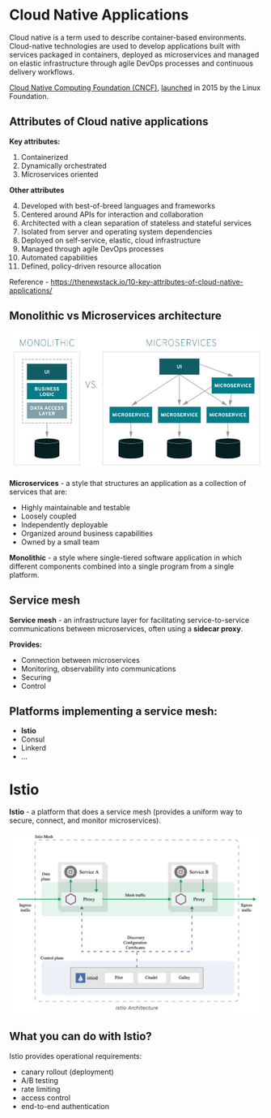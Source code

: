 # Cloud Native Applications

Cloud native is a term used to describe container-based environments. Cloud-native technologies are used to develop applications built with services packaged in containers, deployed as microservices and managed on elastic infrastructure through agile DevOps processes and continuous delivery workflows.

[Cloud Native Computing Foundation (CNCF)](https://www.cncf.io/), [launched](https://www.cncf.io/announcements/2015/06/21/new-cloud-native-computing-foundation-to-drive-alignment-among-container-technologies/) in 2015 by the Linux Foundation.

## Attributes of Cloud native applications

**Key attributes:**
1. Containerized
2. Dynamically orchestrated
3. Microservices oriented

**Other attributes**

4. Developed with best-of-breed languages and frameworks
5. Centered around APIs for interaction and collaboration
6. Architected with a clean separation of stateless and stateful services
7. Isolated from server and operating system dependencies
8. Deployed on self-service, elastic, cloud infrastructure
9. Managed through agile DevOps processes
10. Automated capabilities
11. Defined, policy-driven resource allocation

Reference - https://thenewstack.io/10-key-attributes-of-cloud-native-applications/

## Monolithic vs Microservices architecture

![Monolithic vs Microservices architecture](image/monolithic-vs-microservices.png)

**Microservices** - a style that structures an application as a collection of services that are:

- Highly maintainable and testable
- Loosely coupled
- Independently deployable
- Organized around business capabilities
- Owned by a small team

**Monolithic** - a style where single-tiered software application in which different components combined into a single program from a single platform.

## Service mesh

**Service mesh** - an infrastructure layer for facilitating service-to-service communications between microservices, often using a **sidecar proxy**.

**Provides:**

  - Connection between microservices
  - Monitoring, observability into communications
  - Securing
  - Control

## Platforms implementing a service mesh:

  - **Istio**
  - Consul
  - Linkerd
  - ...

# Istio

**Istio** - a platform that does a service mesh (provides a uniform way to secure, connect, and monitor microservices).

![Istio architecture](image/istio.png)

## What you can do with Istio?

Istio provides operational requirements:

- canary rollout (deployment)
- A/B testing
- rate limiting
- access control
- end-to-end authentication
